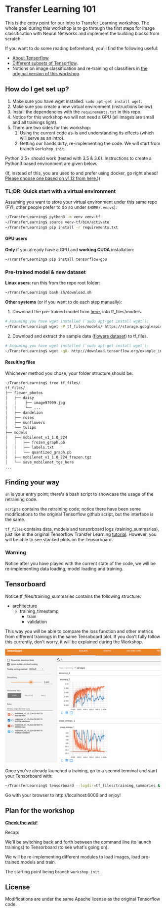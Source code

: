 # Transfer Learning 101

This is the entry point for our Intro to Transfer Learning workshop. The whole goal during this workshop is to go through the 
first steps for image classification with Neural Networks and implement the building blocks from scratch. 

If you want to do some reading beforehand, you'll find the following useful:

* [About Tensorflow](https://www.tensorflow.org/)
* [Different subsets of Tensorflow](https://www.tensorflow.org/guide/).
* Notions on image classification and re-training of classifiers in [the original version of this workshop](https://www.tensorflow.org/hub/tutorials/image_retraining#training_on_flowers).

## How do I get set up? ###

1. Make sure you have wget installed: `sudo apt-get install wget`.
2. Make sure you create a new virtual environment (instructions below).
3. Install the dependencies with the `requirements.txt` in this repo.
4. Notice for this workshop we will not need a GPU (all images are small and all trainings light).
5. There are two sides for this workshop:
    1. Using the current code as-is and understanding its effects (which will serve as an intro).
    2. Getting our hands dirty, re-implementing the code. We will start from branch `ẁorkshop_init`.
  
Python 3.5+ should work (tested with 3.5 & 3.6). Instructions to create a Python3 based environment are given below.

(If, instead of this, you are used to and prefer using docker, go right ahead! 
[Please choose one based on v1.12 from here.](https://hub.docker.com/r/tensorflow/tensorflow/)))


### TL;DR: Quick start with a virtual environment ###

Assuming you want to store your virtual environment under this same repo (FYI, other people prefer to do so under `$HOME/.venvs`):
```sh
~/TransferLearning$ python3 -m venv venv-tf
~/TransferLearning$ source venv-tf/bin/activate
~/TransferLearning$ pip install -r requirements.txt
```

#### GPU users

**Only** if you already have a GPU and **working CUDA** installation:

```sh
~/TransferLearning$ pip install tensorflow-gpu
``` 

### Pre-trained model & new dataset ###
**Linux users**: run this from the repo root folder:
```sh
~/TransferLearning$ bash sh/download.sh
```

**Other systems** (or if you want to do each step manually):
1. Download the pre-trained model from [here](https://storage.googleapis.com/download.tensorflow.org/models/mobilenet_v1_1.0_224_frozen.tgz), into tf_files/models.
```sh
# Assuming you have wget installed (`sudo apt-get install wget`):
~/TransferLearning$ wget -P tf_files/models/ https://storage.googleapis.com/download.tensorflow.org/models/mobilenet_v1_1.0_224_frozen.tgz
```
2. Download and extract the sample data ([flowers dataset](http://download.tensorflow.org/example_images/flower_photos.tgz)) to tf_files.
```sh
# Assuming you have wget installed (`sudo apt-get install wget`):
~/TransferLearning$ wget -qO- http://download.tensorflow.org/example_images/flower_photos.tgz | tar --one-top-level=tf_files -xvz
```

#### Resulting files ####
Whichever method you chose, your folder structure should be:

```
~/TransferLearning$ tree tf_files/
tf_files/
├── flower_photos
│   ├── daisy
│   │    ├── image97999.jpg
│   │    └── ...
│   ├── dandelion
│   ├── roses
│   ├── sunflowers
│   └── tulips
├── models
│   ├── mobilenet_v1_1.0_224
│   │   ├── frozen_graph.pb
│   │   ├── labels.txt
│   │   └── quantized_graph.pb
│   ├── mobilenet_v1_1.0_224_frozen.tgz
│   └── save_mobilenet_tgz_here
...
```


## Finding your way ###
`sh` is your entry point; there's a bash script to showcase the usage of the retraining code.

`scripts` contains the retraining code; notice there have been some modifications to the original Tensorflow github script, 
but the interface is the same.

`tf_files` contains data, models and tensorboard logs (training_summaries), just
 like in the original Tensorflow Transfer Learning [tutorial](https://www.tensorflow.org/tutorials/image_retraining). However, you will be able to see
 stacked plots on the Tensorboard.


### Warning
Notice after you have played with the current state of the code, we will be re-implementing data loading, model loading 
and training.


## Tensorboard ####
Notice tf_files/training_summaries contains the following structure:
   * architecture
      * training_timestamp
        * train
        * validation

This way you will be able to compare the loss function and other metrics from different trainings in the same Tensoboard
plot. If you don't fully follow this currently, don't worry, it will be explained during the Workshop.

![tensorboard](doc/tensorboard_multiple.png)

Once you've already launched a training, go to a second terminal and
start your Tensorboard with:

```sh
~/TransferLearning$ tensorboard --logdir=tf_files/training_summaries &
```

Go with your browser to http://localhost:6006 and enjoy!


## Plan for the workshop

**[Check the wiki!](https://github.com/ividal/TransferLearning/wiki)**

Recap:

We'll be switching back and forth between the command line (to launch trainings) to
Tensorboard (to see what's going on).

We will be re-implementing different modules to load images, load pre-trained models and train.

The starting point being branch `workshop_init`.

## License ###
Modifications are under the same Apache license as the original Tensorflow code.

